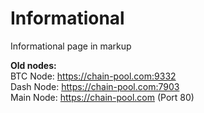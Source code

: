 # Informational
Informational page in markup

**Old nodes:**\
BTC Node: https://chain-pool.com:9332 \
Dash Node: https://chain-pool.com:7903 \
Main Node: https://chain-pool.com (Port 80)
